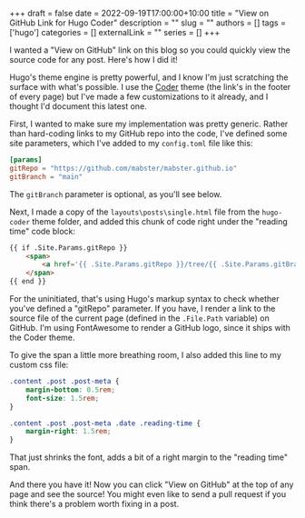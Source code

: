 +++ 
draft = false
date = 2022-09-19T17:00:00+10:00
title = "View on GitHub Link for Hugo Coder"
description = ""
slug = ""
authors = []
tags = ['hugo']
categories = []
externalLink = ""
series = []
+++

I wanted a "View on GitHub" link on this blog so you could quickly view the source code for any post. Here's how I did it!

<!--more-->

Hugo's theme engine is pretty powerful, and I know I'm just scratching the surface with what's possible. I use the [Coder](https://github.com/luizdepra/hugo-coder/) theme (the link's in the footer of every page) but I've made a few customizations to it already, and I thought I'd document this latest one.

First, I wanted to make sure my implementation was pretty generic. Rather than hard-coding links to my GitHub repo into the code, I've defined some site parameters, which I've added to my `config.toml` file like this:

```toml
[params]
gitRepo = "https://github.com/mabster/mabster.github.io"
gitBranch = "main"
```

The `gitBranch` parameter is optional, as you'll see below.

Next, I made a copy of the `layouts\posts\single.html` file from the `hugo-coder` theme folder, and added this chunk of code right under the "reading time" code block:

```html
{{ if .Site.Params.gitRepo }}
    <span>
        <a href='{{ .Site.Params.gitRepo }}/tree/{{ .Site.Params.gitBranch | default "main" }}/content/{{ path.Clean .File.Path }}'><i class="fa fa-github"></i> View on GitHub</a>
    </span>
{{ end }}
```

For the uninitiated, that's using Hugo's markup syntax to check whether you've defined a "gitRepo" parameter. If you have, I render a link to the source file of the current page (defined in the `.File.Path` variable) on GitHub. I'm using FontAwesome to render a GitHub logo, since it ships with the Coder theme.

To give the span a little more breathing room, I also added this line to my custom css file:

```css
.content .post .post-meta {
    margin-bottom: 0.5rem;
    font-size: 1.5rem;
}

.content .post .post-meta .date .reading-time {
    margin-right: 1.5rem;
}
```

That just shrinks the font, adds a bit of a right margin to the "reading time" span.

And there you have it! Now you can click "View on GitHub" at the top of any page and see the source! You might even like to send a pull request if you think there's a problem worth fixing in a post.